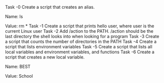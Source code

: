 Task -0 Create a script that creates an alias.

Name: ls

Value: rm *
Task -1 Create a script that prints hello user, where user is the current Linux user
Task -2 Add /action to the PATH. /action should be the last directory the shell looks into when looking for a program
Task -3 Create a script that counts the number of directories in the PATH
Task -4 Create a script that lists environment variables
Task -5 Create a script that lists all local variables and environment variables, and functions
Task -6 Create a script that creates a new local variable.

Name: BEST

Value: School

